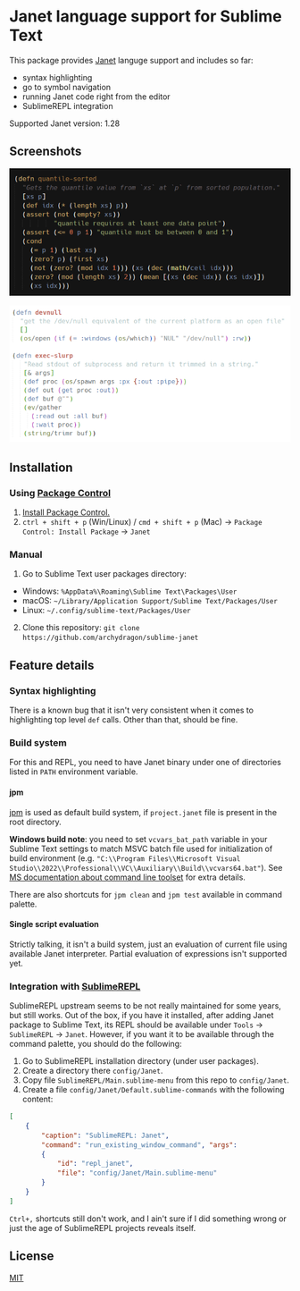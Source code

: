 # Janet language support for Sublime Text

This package provides [Janet](https://janet-lang.org/) languge support and includes so far:

- syntax highlighting
- go to symbol navigation
- running Janet code right from the editor
- SublimeREPL integration

Supported Janet version: 1.28

## Screenshots

![dark](img/dark.png)

![light with rainbow brackets](img/light.png)

## Installation

### Using [Package Control](https://packagecontrol.io/)

1. [Install Package Control.](https://packagecontrol.io/installation)
2. `ctrl + shift + p` (Win/Linux) / `cmd + shift + p` (Mac) → `Package Control: Install Package` → `Janet`

### Manual

1. Go to Sublime Text user packages directory:
  * Windows: `%AppData%\Roaming\Sublime Text\Packages\User`
  * macOS: `~/Library/Application Support/Sublime Text/Packages/User`
  * Linux: `~/.config/sublime-text/Packages/User`
2. Clone this repository: `git clone https://github.com/archydragon/sublime-janet`

## Feature details

### Syntax highlighting

There is a known bug that it isn't very consistent when it comes to highlighting top level `def` calls. Other than that, should be fine.

### Build system

For this and REPL, you need to have Janet binary under one of directories listed in `PATH` environment variable.

#### jpm

[jpm](https://github.com/janet-lang/jpm) is used as default build system, if `project.janet` file is present in the root directory.

**Windows build note**: you need to set `vcvars_bat_path` variable in your Sublime Text settings to match MSVC batch file used for initialization of build environment (e.g. `"C:\\Program Files\\Microsoft Visual Studio\\2022\\Professional\\VC\\Auxiliary\\Build\\vcvars64.bat"`). See [MS documentation about command line toolset](https://learn.microsoft.com/en-us/cpp/build/building-on-the-command-line) for extra details.

There are also shortcuts for `jpm clean` and `jpm test` available in command palette.

#### Single script evaluation

Strictly talking, it isn't a build system, just an evaluation of current file using available Janet interpreter. Partial evaluation of expressions isn't supported yet.

### Integration with [SublimeREPL](https://packagecontrol.io/packages/SublimeREPL)

SublimeREPL upstream seems to be not really maintained for some years, but still works. Out of the box, if you have it installed, after adding Janet package to Sublime Text, its REPL should be available under `Tools` → `SublimeREPL` → `Janet`. However, if you want it to be available through the command palette, you should do the following:

1. Go to SublimeREPL installation directory (under user packages).
2. Create a directory there `config/Janet`.
3. Copy file `SublimeREPL/Main.sublime-menu` from this repo to `config/Janet`.
4. Create a file `config/Janet/Default.sublime-commands` with the following content:

```json
[
    {
        "caption": "SublimeREPL: Janet",
        "command": "run_existing_window_command", "args":
        {
            "id": "repl_janet",
            "file": "config/Janet/Main.sublime-menu"
        }
    }
]
```

`Ctrl+,` shortcuts still don't work, and I ain't sure if I did something wrong or just the age of SublimeREPL projects reveals itself.

## License

[MIT](/LICENSE)
